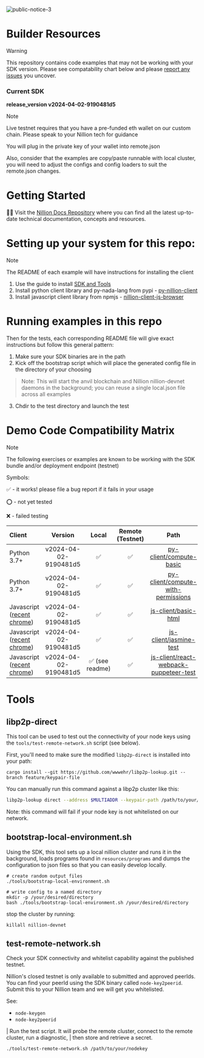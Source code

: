 ![public-notice-3](https://github.com/NillionNetwork/builder-resources/assets/33910651/d0f1e23b-7c8f-4762-8029-54213faf4d60)

# Builder Resources

> [!WARNING]
> This repository contains code examples that may not be working with your SDK version. Please see compatability chart below and please [report any issues](https://github.com/NillionNetwork/builder-resources/issues/new/choose) you uncover.

### Current SDK

**release_version v2024-04-02-9190481d5**

> [!NOTE]
> Live testnet requires that you have a pre-funded eth wallet on our custom chain. Please speak to your Nillion tech for guidance
>
> You will plug in the private key of your wallet into remote.json
>
> Also, consider that the examples are copy/paste runnable with local cluster, you will need to adjust the configs and config loaders
> to suit the remote.json changes.

# Getting Started

🚀🚀 Visit the [Nillion Docs Repository](https://docs.nillion.com) where you can find all the latest up-to-date technical documentation, concepts and resources.

# Setting up your system for this repo:

> [!NOTE]
> The README of each example will have instructions for installing the client

1. Use the guide to install [SDK and Tools](https://docs.nillion.com/nillion-sdk-and-tools)
2. Install python client library and py-nada-lang from pypi - [py-nillion-client](https://pypi.org/project/py-nillion-client/)
3. Install javascript client library from npmjs - [nillion-client-js-browser](https://www.npmjs.com/package/@nillion/nillion-client-js-browser)


# Running examples in this repo

Then for the tests, each corresponding README file will give exact instructions but follow this general pattern:

1. Make sure your SDK binaries are in the path
2. Kick off the bootstrap script which will place the generated config file in the directory of your choosing 
> Note: This will start the anvil blockchain and Nillion nillion-devnet daemons in the background; you can reuse a single local.json file across all examples
3. Chdir to the test directory and launch the test



# Demo Code Compatibility Matrix
> [!NOTE]
> The following exercises or examples are known to be working with the SDK bundle and/or deployment endpoint (testnet)
> 
> Symbols:
> 
> ✅ - it works! please file a bug report if it fails in your usage
> 
> ⭕ - not yet tested
>
> ❌ - failed testing

| Client  | Version  | Local | Remote (Testnet) |  Path |
|:--------|:--------:|:-----:|:----------------:|:-----:|
| Python 3.7+                                                                                   | v2024-04-02-9190481d5 | ✅ | ✅ | [py-client/compute-basic](py-client/compute-basic) |
| Python 3.7+                                                                                   | v2024-04-02-9190481d5 | ✅ | ✅ | [py-client/compute-with-permissions](py-client/compute-with-permissions) |
| Javascript ([recent chrome](https://developer.chrome.com/blog/enabling-shared-array-buffer/)) | v2024-04-02-9190481d5 | ✅ | ✅ | [js-client/basic-html](js-client/basic-html) |
| Javascript ([recent chrome](https://developer.chrome.com/blog/enabling-shared-array-buffer/)) | v2024-04-02-9190481d5 | ✅ | ✅ | [js-client/jasmine-test](js-client/jasmine-test) |
| Javascript ([recent chrome](https://developer.chrome.com/blog/enabling-shared-array-buffer/)) | v2024-04-02-9190481d5 | ✅ (see readme) | ✅ | [js-client/react-webpack-puppeteer-test](js-client/react-webpack-puppeteer-test) |


# Tools

## libp2p-direct

This tool can be used to test out the connectivity of your node keys using the `tools/test-remote-network.sh` script (see below).

First, you'll need to make sure the modified `libp2p-direct` is installed into your path:
```shell
cargo install --git https://github.com/wwwehr/libp2p-lookup.git --branch feature/keypair-file
```

You can manually run this command against a libp2p cluster like this:
```bash
libp2p-lookup direct --address $MULTIADDR --keypair-path /path/to/your/nodekey
```

Note: this command will fail if your node key is not whitelisted on our network.

## bootstrap-local-environment.sh

Using the SDK, this tool sets up a local nillion cluster and runs it in the background, loads programs found in `resources/programs` and dumps the configuration
to json files so that you can easily develop locally.


```shell
# create random output files
./tools/bootstrap-local-environment.sh

# write config to a named directory
mkdir -p /your/desired/directory
bash ./tools/bootstrap-local-environment.sh /your/desired/directory
```

stop the cluster by running:
```shell
killall nillion-devnet
```

## test-remote-network.sh

Check your SDK connectivity and whitelist capability against the published testnet.

Nillion's closed testnet is only available to submitted and approved peerIds. You can find your peerId using the SDK
binary called `node-key2peerid`. Submit this to your Nillion team and we will get you whitelisted.

See:
* `node-keygen`
* `node-key2peerid`

| Run the test script. It will probe the remote cluster, connect to the remote cluster, run a diagnostic, 
| then store and retrieve a secret.
```bash
./tools/test-remote-network.sh /path/to/your/nodekey
```


